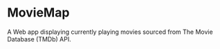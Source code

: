 # MovieMap
A Web app displaying currently playing movies sourced from The Movie Database (TMDb) API. 
